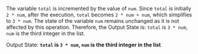 The variable `total` is incremented by the value of `num`. Since `total` is initially `2 * num`, after the execution, `total` becomes `2 * num + num`, which simplifies to `3 * num`. The state of the variable `num` remains unchanged as it is not affected by this operation. Therefore, the Output State is: `total` is `3 * num`, `num` is the third integer in the list.

Output State: **`total` is `3 * num`, `num` is the third integer in the list**